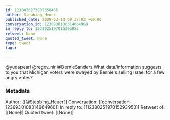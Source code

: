 ```yaml
---
id: 1238036273895358465
author: Stebbing_Heuer
published_date: 2020-03-12 09:37:03 +00:00
conversation_id: 1236930108314664960
in_reply_to: 1238025197015293953
retweet: None
quoted_tweet: None
type: tweet
tags:

---
```


@yudapearl @regev_nir @BernieSanders What data/information suggests to you that Michigan voters were swayed by Bernie's selling Israel for a few angry votes?

### Metadata

Author: [[@Stebbing_Heuer]]
Conversation: [[conversation-1236930108314664960]]
In reply to: [[1238025197015293953]]
Retweet of: [[None]]
Quoted tweet: [[None]]
